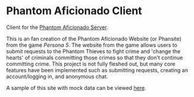# Phantom Aficionado Client

Client for the [Phantom Aficionado Server](https://github.com/UnsnugHero/Phan-Server).

This is an fan creation of the Phantom Aficionado Website (or Phansite) from the game <i>Persona 5</i>. The website from the game allows users to submit requests to the Phantom Thieves to fight crime and 'change the hearts' of criminals committing those crimes so that they don't continue committing crime. This project is not fully fleshed out, but many core features have been implemented such as submitting requests, creating an account/logging in, and anonymous chat.

A sample of this site with mock data can be viewed [here](https://phansite.vercel.app).

